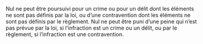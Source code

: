 Nul ne peut être poursuivi pour un crime ou pour un délit dont les éléments ne sont pas définis par la loi, ou d’une contravention dont les éléments ne sont pas définis par le règlement.
Nul ne peut être puni d’une peine qui n’est pas prévue par la loi, si l’infraction est un crime ou un délit, ou par le règlement, si l’infraction est une contravention.